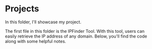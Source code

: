 # Projects
In this folder, I'll showcase my project.

The first file in this folder is the IPFinder Tool. With this tool, users can easily retrieve the IP address of any domain. Below, you'll find the code along with some helpful notes.
